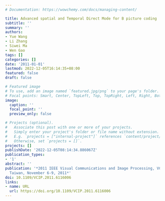 ```yaml
---
# Documentation: https://wowchemy.com/docs/managing-content/

title: Advanced spatial and Temporal Direct Mode for B picture coding
subtitle: ''
summary: ''
authors:
- Yue Wang
- Li Zhang
- Siwei Ma
- Wen Gao
tags: []
categories: []
date: '2011-01-01'
lastmod: 2022-12-05T16:14:35+08:00
featured: false
draft: false

# Featured image
# To use, add an image named `featured.jpg/png` to your page's folder.
# Focal points: Smart, Center, TopLeft, Top, TopRight, Left, Right, BottomLeft, Bottom, BottomRight.
image:
  caption: ''
  focal_point: ''
  preview_only: false

# Projects (optional).
#   Associate this post with one or more of your projects.
#   Simply enter your project's folder or file name without extension.
#   E.g. `projects = ["internal-project"]` references `content/project/deep-learning/index.md`.
#   Otherwise, set `projects = []`.
projects: []
publishDate: '2022-12-05T08:14:34.886067Z'
publication_types:
- '1'
abstract: ''
publication: '*2011 IEEE Visual Communications and Image Processing, VCIP 2011, Tainan,
  Taiwan, November 6-9, 2011*'
doi: 10.1109/VCIP.2011.6116006
links:
- name: URL
  url: https://doi.org/10.1109/VCIP.2011.6116006
---
```

